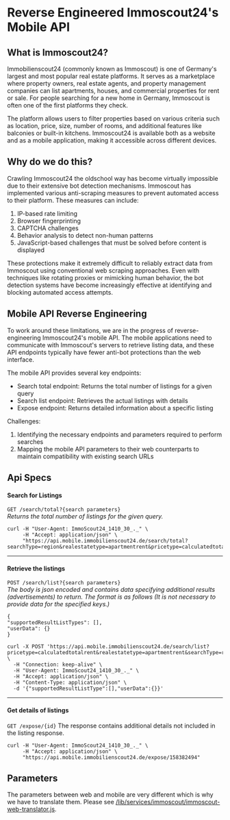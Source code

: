 # Reverse Engineered Immoscout24's Mobile API

## What is Immoscout24?

Immobilienscout24 (commonly known as Immoscout) is one of Germany's largest and most popular real estate platforms. It serves as a marketplace where property owners, real estate agents, and property management companies can list apartments, houses, and commercial properties for rent or sale. For people searching for a new home in Germany, Immoscout is often one of the first platforms they check.

The platform allows users to filter properties based on various criteria such as location, price, size, number of rooms, and additional features like balconies or built-in kitchens. Immoscout24 is available both as a website and as a mobile application, making it accessible across different devices.

## Why do we do this?

Crawling Immoscout24 the oldschool way has become virtually impossible due to their extensive bot detection mechanisms. Immoscout has implemented various anti-scraping measures to prevent automated access to their platform. These measures can include:

1. IP-based rate limiting
2. Browser fingerprinting
3. CAPTCHA challenges
4. Behavior analysis to detect non-human patterns
5. JavaScript-based challenges that must be solved before content is displayed

These protections make it extremely difficult to reliably extract data from Immoscout using conventional web scraping approaches. Even with techniques like rotating proxies or mimicking human behavior, the bot detection systems have become increasingly effective at identifying and blocking automated access attempts.

## Mobile API Reverse Engineering

To work around these limitations, we are in the progress of reverse-engineering Immoscout24's mobile API. The mobile applications need to communicate with Immoscout's servers to retrieve listing data, and these API endpoints typically have fewer anti-bot protections than the web interface.

The mobile API provides several key endpoints:    
- Search total endpoint: Returns the total number of listings for a given query
- Search list endpoint: Retrieves the actual listings with details
- Expose endpoint: Returns detailed information about a specific listing

Challenges:    
1. Identifying the necessary endpoints and parameters required to perform searches
2. Mapping the mobile API parameters to their web counterparts to maintain compatibility with existing search URLs


## Api Specs

#### Search for Listings

`GET /search/total?{search parameters}`    
*Returns the total number of listings for the given query.*
```
curl -H "User-Agent: ImmoScout24_1410_30_._" \
     -H "Accept: application/json" \
     "https://api.mobile.immobilienscout24.de/search/total?searchType=region&realestatetype=apartmentrent&pricetype=calculatedtotalrent&geocodes=%2Fde%2Fberlin%2Fberlin"
```

---

#### Retrieve the listings
`POST /search/list?{search parameters}`   
*The body is json encoded and contains data specifying additional results (advertisements) to return. The format is as follows (It is not necessary to provide data for the specified keys.)*
  ```
  {
  "supportedResultListTypes": [],
  "userData": {}
  }
  ```
```
curl -X POST 'https://api.mobile.immobilienscout24.de/search/list?pricetype=calculatedtotalrent&realestatetype=apartmentrent&searchType=region&geocodes=%2Fde%2Fberlin%2Fberlin&pagenumber=1' \
  -H "Connection: keep-alive" \
  -H "User-Agent: ImmoScout24_1410_30_._" \
  -H "Accept: application/json" \
  -H "Content-Type: application/json" \
  -d '{"supportedResultListType":[],"userData":{}}'

```

---
#### Get details of listings
`GET /expose/{id}`
The response contains additional details not included in the listing response.
```
curl -H "User-Agent: ImmoScout24_1410_30_._" \
     -H "Accept: application/json" \
     "https://api.mobile.immobilienscout24.de/expose/158382494"
```


## Parameters 
The parameters between web and mobile are very different which is why we have to translate them. Please see [/lib/services/immoscout/immoscout-web-translator.js](https://github.com/orangecoding/fredy/blob/master/lib/services/immoscout/immoscout-web-translator.js).
